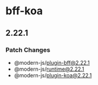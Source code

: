# bff-koa

## 2.22.1

### Patch Changes

- @modern-js/plugin-bff@2.22.1
- @modern-js/runtime@2.22.1
- @modern-js/plugin-koa@2.22.1
